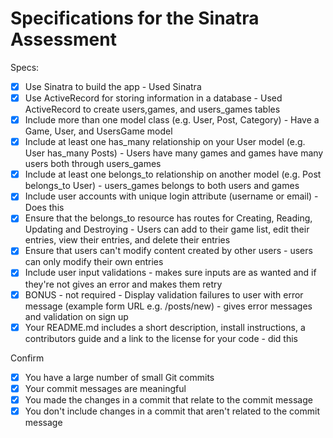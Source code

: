 # Specifications for the Sinatra Assessment

Specs:
- [x] Use Sinatra to build the app - Used Sinatra
- [x] Use ActiveRecord for storing information in a database - Used ActiveRecord to create users,games, and users_games tables
- [x] Include more than one model class (e.g. User, Post, Category) - Have a Game, User, and UsersGame model
- [x] Include at least one has_many relationship on your User model (e.g. User has_many Posts) - Users have many games and games have many users both through users_games
- [x] Include at least one belongs_to relationship on another model (e.g. Post belongs_to User) - users_games belongs to both users and games
- [x] Include user accounts with unique login attribute (username or email) - Does this
- [x] Ensure that the belongs_to resource has routes for Creating, Reading, Updating and Destroying - Users can add to their game list, edit their entries, view their entries, and delete their entries
- [x] Ensure that users can't modify content created by other users - users can only modify their own entries
- [x] Include user input validations - makes sure inputs are as wanted and if they're not gives an error and makes them retry
- [x] BONUS - not required - Display validation failures to user with error message (example form URL e.g. /posts/new) - gives error messages and validation on sign up
- [x] Your README.md includes a short description, install instructions, a contributors guide and a link to the license for your code - did this

Confirm
- [x] You have a large number of small Git commits
- [x] Your commit messages are meaningful
- [x] You made the changes in a commit that relate to the commit message
- [x] You don't include changes in a commit that aren't related to the commit message